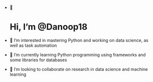 - 👋 <h1>Hi, I’m @Danoop18 </h1>

- 👀 I’m interested in mastering Python and working on data science, as well as task automation
- 🌱 I’m currently learning Python programming using frameworks and some libraries for databases
- 💞️ I’m looking to collaborate on research in data science and machine learning
 
<!---
Danoop18/Danoop18 is a ✨ special ✨ repository because its `README.md` (this file) appears on your GitHub profile.
You can click the Preview link to take a look at your changes.
--->
